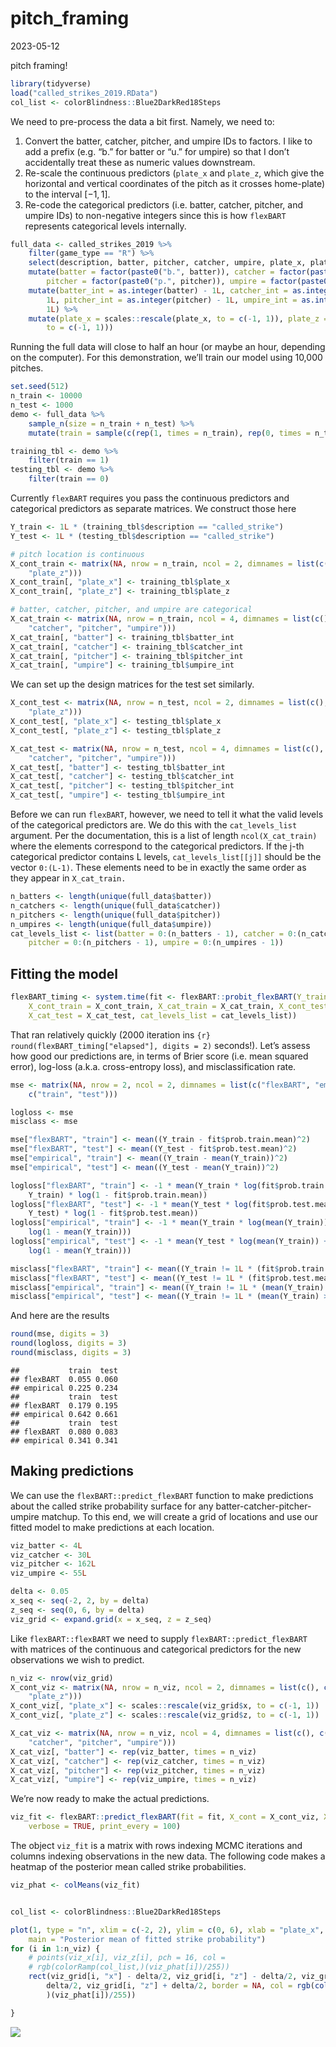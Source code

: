 pitch_framing
================
2023-05-12

pitch framing!

``` r
library(tidyverse)
load("called_strikes_2019.RData")
col_list <- colorBlindness::Blue2DarkRed18Steps
```

We need to pre-process the data a bit first. Namely, we need to:

1.  Convert the batter, catcher, pitcher, and umpire IDs to factors. I
    like to add a prefix (e.g. “b.” for batter or “u.” for umpire) so
    that I don’t accidentally treat these as numeric values downstream.
2.  Re-scale the continuous predictors (`plate_x` and `plate_z`, which
    give the horizontal and vertical coordinates of the pitch as it
    crosses home-plate) to the interval $[-1,1].$
3.  Re-code the categorical predictors (i.e. batter, catcher, pitcher,
    and umpire IDs) to non-negative integers since this is how
    `flexBART` represents categorical levels internally.

``` r
full_data <- called_strikes_2019 %>%
    filter(game_type == "R") %>%
    select(description, batter, pitcher, catcher, umpire, plate_x, plate_z) %>%
    mutate(batter = factor(paste0("b.", batter)), catcher = factor(paste0("c.", catcher)),
        pitcher = factor(paste0("p.", pitcher)), umpire = factor(paste0("u.", umpire))) %>%
    mutate(batter_int = as.integer(batter) - 1L, catcher_int = as.integer(catcher) -
        1L, pitcher_int = as.integer(pitcher) - 1L, umpire_int = as.integer(umpire) -
        1L) %>%
    mutate(plate_x = scales::rescale(plate_x, to = c(-1, 1)), plate_z = scales::rescale(plate_z,
        to = c(-1, 1)))
```

Running the full data will close to half an hour (or maybe an hour,
depending on the computer). For this demonstration, we’ll train our
model using 10,000 pitches.

``` r
set.seed(512)
n_train <- 10000
n_test <- 1000
demo <- full_data %>%
    sample_n(size = n_train + n_test) %>%
    mutate(train = sample(c(rep(1, times = n_train), rep(0, times = n_test))))

training_tbl <- demo %>%
    filter(train == 1)
testing_tbl <- demo %>%
    filter(train == 0)
```

Currently `flexBART` requires you pass the continuous predictors and
categorical predictors as separate matrices. We construct those here

``` r
Y_train <- 1L * (training_tbl$description == "called_strike")
Y_test <- 1L * (testing_tbl$description == "called_strike")

# pitch location is continuous
X_cont_train <- matrix(NA, nrow = n_train, ncol = 2, dimnames = list(c(), c("plate_x",
    "plate_z")))
X_cont_train[, "plate_x"] <- training_tbl$plate_x
X_cont_train[, "plate_z"] <- training_tbl$plate_z

# batter, catcher, pitcher, and umpire are categorical
X_cat_train <- matrix(NA, nrow = n_train, ncol = 4, dimnames = list(c(), c("batter",
    "catcher", "pitcher", "umpire")))
X_cat_train[, "batter"] <- training_tbl$batter_int
X_cat_train[, "catcher"] <- training_tbl$catcher_int
X_cat_train[, "pitcher"] <- training_tbl$pitcher_int
X_cat_train[, "umpire"] <- training_tbl$umpire_int
```

We can set up the design matrices for the test set similarly.

``` r
X_cont_test <- matrix(NA, nrow = n_test, ncol = 2, dimnames = list(c(), c("plate_x",
    "plate_z")))
X_cont_test[, "plate_x"] <- testing_tbl$plate_x
X_cont_test[, "plate_z"] <- testing_tbl$plate_z

X_cat_test <- matrix(NA, nrow = n_test, ncol = 4, dimnames = list(c(), c("batter",
    "catcher", "pitcher", "umpire")))
X_cat_test[, "batter"] <- testing_tbl$batter_int
X_cat_test[, "catcher"] <- testing_tbl$catcher_int
X_cat_test[, "pitcher"] <- testing_tbl$pitcher_int
X_cat_test[, "umpire"] <- testing_tbl$umpire_int
```

Before we can run `flexBART`, however, we need to tell it what the valid
levels of the categorical predictors are. We do this with the
`cat_levels_list` argument. Per the documentation, this is a list of
length `ncol(X_cat_train)` where the elements correspond to the
categorical predictors. If the j-th categorical predictor contains L
levels, `cat_levels_list[[j]]` should be the vector `0:(L-1)`. These
elements need to be in exactly the same order as they appear in
`X_cat_train.`

``` r
n_batters <- length(unique(full_data$batter))
n_catchers <- length(unique(full_data$catcher))
n_pitchers <- length(unique(full_data$pitcher))
n_umpires <- length(unique(full_data$umpire))
cat_levels_list <- list(batter = 0:(n_batters - 1), catcher = 0:(n_catchers - 1),
    pitcher = 0:(n_pitchers - 1), umpire = 0:(n_umpires - 1))
```

## Fitting the model

``` r
flexBART_timing <- system.time(fit <- flexBART::probit_flexBART(Y_train = Y_train,
    X_cont_train = X_cont_train, X_cat_train = X_cat_train, X_cont_test = X_cont_test,
    X_cat_test = X_cat_test, cat_levels_list = cat_levels_list))
```

That ran relatively quickly (2000 iteration ins
`{r} round(flexBART_timing["elapsed"], digits = 2)` seconds!). Let’s
assess how good our predictions are, in terms of Brier score (i.e. mean
squared error), log-loss (a.k.a. cross-entropy loss), and
misclassification rate.

``` r
mse <- matrix(NA, nrow = 2, ncol = 2, dimnames = list(c("flexBART", "empirical"),
    c("train", "test")))

logloss <- mse
misclass <- mse

mse["flexBART", "train"] <- mean((Y_train - fit$prob.train.mean)^2)
mse["flexBART", "test"] <- mean((Y_test - fit$prob.test.mean)^2)
mse["empirical", "train"] <- mean((Y_train - mean(Y_train))^2)
mse["empirical", "test"] <- mean((Y_test - mean(Y_train))^2)

logloss["flexBART", "train"] <- -1 * mean(Y_train * log(fit$prob.train.mean) + (1 -
    Y_train) * log(1 - fit$prob.train.mean))
logloss["flexBART", "test"] <- -1 * mean(Y_test * log(fit$prob.test.mean) + (1 -
    Y_test) * log(1 - fit$prob.test.mean))
logloss["empirical", "train"] <- -1 * mean(Y_train * log(mean(Y_train)) + (1 - Y_train) *
    log(1 - mean(Y_train)))
logloss["empirical", "test"] <- -1 * mean(Y_test * log(mean(Y_train)) + (1 - Y_test) *
    log(1 - mean(Y_train)))

misclass["flexBART", "train"] <- mean((Y_train != 1L * (fit$prob.train.mean >= 0.5)))
misclass["flexBART", "test"] <- mean((Y_test != 1L * (fit$prob.test.mean >= 0.5)))
misclass["empirical", "train"] <- mean((Y_train != 1L * (mean(Y_train) >= 0.5)))
misclass["empirical", "test"] <- mean((Y_train != 1L * (mean(Y_train) >= 0.5)))
```

And here are the results

``` r
round(mse, digits = 3)
round(logloss, digits = 3)
round(misclass, digits = 3)
```

    ##           train  test
    ## flexBART  0.055 0.060
    ## empirical 0.225 0.234
    ##           train  test
    ## flexBART  0.179 0.195
    ## empirical 0.642 0.661
    ##           train  test
    ## flexBART  0.080 0.083
    ## empirical 0.341 0.341

## Making predictions

We can use the `flexBART::predict_flexBART` function to make predictions
about the called strike probability surface for any
batter-catcher-pitcher-umpire matchup. To this end, we will create a
grid of locations and use our fitted model to make predictions at each
location.

``` r
viz_batter <- 4L
viz_catcher <- 30L
viz_pitcher <- 162L
viz_umpire <- 55L

delta <- 0.05
x_seq <- seq(-2, 2, by = delta)
z_seq <- seq(0, 6, by = delta)
viz_grid <- expand.grid(x = x_seq, z = z_seq)
```

Like `flexBART::flexBART` we need to supply `flexBART::predict_flexBART`
with matrices of the continuous and categorical predictors for the new
observations we wish to predict.

``` r
n_viz <- nrow(viz_grid)
X_cont_viz <- matrix(NA, nrow = n_viz, ncol = 2, dimnames = list(c(), c("plate_x",
    "plate_z")))
X_cont_viz[, "plate_x"] <- scales::rescale(viz_grid$x, to = c(-1, 1))
X_cont_viz[, "plate_z"] <- scales::rescale(viz_grid$z, to = c(-1, 1))

X_cat_viz <- matrix(NA, nrow = n_viz, ncol = 4, dimnames = list(c(), c("batter",
    "catcher", "pitcher", "umpire")))
X_cat_viz[, "batter"] <- rep(viz_batter, times = n_viz)
X_cat_viz[, "catcher"] <- rep(viz_catcher, times = n_viz)
X_cat_viz[, "pitcher"] <- rep(viz_pitcher, times = n_viz)
X_cat_viz[, "umpire"] <- rep(viz_umpire, times = n_viz)
```

We’re now ready to make the actual predictions.

``` r
viz_fit <- flexBART::predict_flexBART(fit = fit, X_cont = X_cont_viz, X_cat = X_cat_viz,
    verbose = TRUE, print_every = 100)
```

The object `viz_fit` is a matrix with rows indexing MCMC iterations and
columns indexing observations in the new data. The following code makes
a heatmap of the posterior mean called strike probabilities.

``` r
viz_phat <- colMeans(viz_fit)


col_list <- colorBlindness::Blue2DarkRed18Steps

plot(1, type = "n", xlim = c(-2, 2), ylim = c(0, 6), xlab = "plate_x", ylab = "plate_z",
    main = "Posterior mean of fitted strike probability")
for (i in 1:n_viz) {
    # points(viz_x[i], viz_z[i], pch = 16, col =
    # rgb(colorRamp(col_list,)(viz_phat[i])/255))
    rect(viz_grid[i, "x"] - delta/2, viz_grid[i, "z"] - delta/2, viz_grid[i, "x"] +
        delta/2, viz_grid[i, "z"] + delta/2, border = NA, col = rgb(colorRamp(col_list,
        )(viz_phat[i])/255))

}
```

<img src="pitch_framing_files/figure-gfm/make-heatmap-1.png" style="display: block; margin: auto;" />
